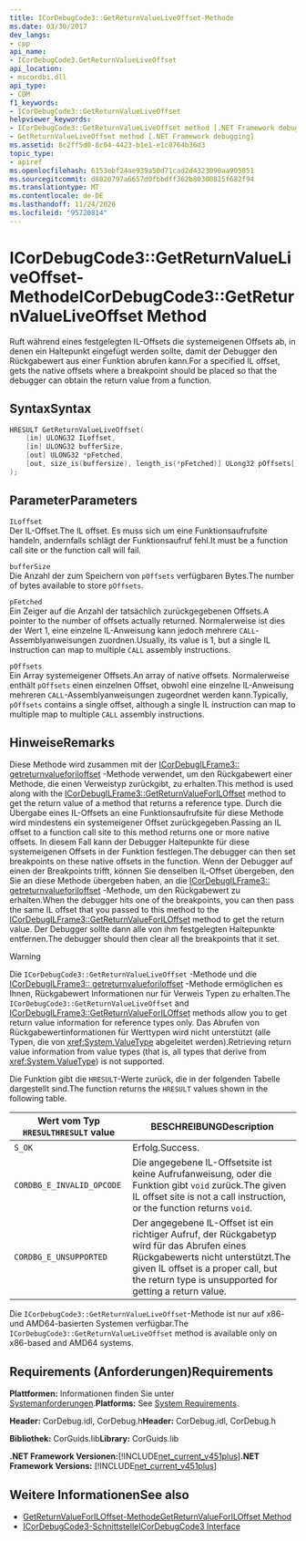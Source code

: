 ```yaml
---
title: ICorDebugCode3::GetReturnValueLiveOffset-Methode
ms.date: 03/30/2017
dev_langs:
- cpp
api_name:
- ICorDebugCode3.GetReturnValueLiveOffset
api_location:
- mscordbi.dll
api_type:
- COM
f1_keywords:
- ICorDebugCode3::GetReturnValueLiveOffset
helpviewer_keywords:
- ICorDebugCode3::GetReturnValueLiveOffset method [.NET Framework debugging]
- GetReturnValueLiveOffset method [.NET Framework debugging]
ms.assetid: 8c2ff5d8-8c04-4423-b1e1-e1c8764b36d3
topic_type:
- apiref
ms.openlocfilehash: 6153ebf24ae939a50d71cad2d4323090aa905851
ms.sourcegitcommit: d8020797a6657d0fbbdff362b80300815f682f94
ms.translationtype: MT
ms.contentlocale: de-DE
ms.lasthandoff: 11/24/2020
ms.locfileid: "95720814"
---
```

# <a name="icordebugcode3getreturnvalueliveoffset-method"></a><span data-ttu-id="ce0b4-102">ICorDebugCode3::GetReturnValueLiveOffset-Methode</span><span class="sxs-lookup"><span data-stu-id="ce0b4-102">ICorDebugCode3::GetReturnValueLiveOffset Method</span></span>

<span data-ttu-id="ce0b4-103">Ruft während eines festgelegten IL-Offsets die systemeigenen Offsets ab, in denen ein Haltepunkt eingefügt werden sollte, damit der Debugger den Rückgabewert aus einer Funktion abrufen kann.</span><span class="sxs-lookup"><span data-stu-id="ce0b4-103">For a specified IL offset, gets the native offsets where a breakpoint should be placed so that the debugger can obtain the return value from a function.</span></span>  
  
## <a name="syntax"></a><span data-ttu-id="ce0b4-104">Syntax</span><span class="sxs-lookup"><span data-stu-id="ce0b4-104">Syntax</span></span>  
  
```cpp
HRESULT GetReturnValueLiveOffset(  
    [in] ULONG32 ILoffset,  
    [in] ULONG32 bufferSize,
    [out] ULONG32 *pFetched,
    [out, size_is(buffersize), length_is(*pFetched)] ULong32 pOffsets[]  
);  
```  
  
## <a name="parameters"></a><span data-ttu-id="ce0b4-105">Parameter</span><span class="sxs-lookup"><span data-stu-id="ce0b4-105">Parameters</span></span>  

 `ILoffset`  
 <span data-ttu-id="ce0b4-106">Der IL-Offset.</span><span class="sxs-lookup"><span data-stu-id="ce0b4-106">The IL offset.</span></span> <span data-ttu-id="ce0b4-107">Es muss sich um eine Funktionsaufrufsite handeln, andernfalls schlägt der Funktionsaufruf fehl.</span><span class="sxs-lookup"><span data-stu-id="ce0b4-107">It must be a function call site or the function call will fail.</span></span>  
  
 `bufferSize`  
 <span data-ttu-id="ce0b4-108">Die Anzahl der zum Speichern von `pOffsets` verfügbaren Bytes.</span><span class="sxs-lookup"><span data-stu-id="ce0b4-108">The number of bytes available to store `pOffsets`.</span></span>  
  
 `pFetched`  
 <span data-ttu-id="ce0b4-109">Ein Zeiger auf die Anzahl der tatsächlich zurückgegebenen Offsets.</span><span class="sxs-lookup"><span data-stu-id="ce0b4-109">A pointer to the number of offsets actually returned.</span></span> <span data-ttu-id="ce0b4-110">Normalerweise ist dies der Wert 1, eine einzelne IL-Anweisung kann jedoch mehrere `CALL`-Assemblyanweisungen zuordnen.</span><span class="sxs-lookup"><span data-stu-id="ce0b4-110">Usually, its value is 1, but a single IL instruction can map to multiple `CALL` assembly instructions.</span></span>  
  
 `pOffsets`  
 <span data-ttu-id="ce0b4-111">Ein Array systemeigener Offsets.</span><span class="sxs-lookup"><span data-stu-id="ce0b4-111">An array of native offsets.</span></span> <span data-ttu-id="ce0b4-112">Normalerweise enthält `pOffsets` einen einzelnen Offset, obwohl eine einzelne IL-Anweisung mehreren `CALL`-Assemblyanweisungen zugeordnet werden kann.</span><span class="sxs-lookup"><span data-stu-id="ce0b4-112">Typically, `pOffsets` contains a single offset, although a single IL instruction can map to multiple map to multiple `CALL` assembly instructions.</span></span>  
  
## <a name="remarks"></a><span data-ttu-id="ce0b4-113">Hinweise</span><span class="sxs-lookup"><span data-stu-id="ce0b4-113">Remarks</span></span>  

 <span data-ttu-id="ce0b4-114">Diese Methode wird zusammen mit der [ICorDebugILFrame3:: getreturnvalueforiloffset](icordebugilframe3-getreturnvalueforiloffset-method.md) -Methode verwendet, um den Rückgabewert einer Methode, die einen Verweistyp zurückgibt, zu erhalten.</span><span class="sxs-lookup"><span data-stu-id="ce0b4-114">This method is used along with the [ICorDebugILFrame3::GetReturnValueForILOffset](icordebugilframe3-getreturnvalueforiloffset-method.md) method to get the return value of a method that returns a reference type.</span></span> <span data-ttu-id="ce0b4-115">Durch die Übergabe eines IL-Offsets an eine Funktionsaufrufsite für diese Methode wird mindestens ein systemeigener Offset zurückgegeben.</span><span class="sxs-lookup"><span data-stu-id="ce0b4-115">Passing an IL offset to a function call site to this method returns one or more native offsets.</span></span> <span data-ttu-id="ce0b4-116">In diesem Fall kann der Debugger Haltepunkte für diese systemeigenen Offsets in der Funktion festlegen.</span><span class="sxs-lookup"><span data-stu-id="ce0b4-116">The debugger can then set breakpoints on these native offsets in the function.</span></span> <span data-ttu-id="ce0b4-117">Wenn der Debugger auf einen der Breakpoints trifft, können Sie denselben IL-Offset übergeben, den Sie an diese Methode übergeben haben, an die [ICorDebugILFrame3:: getreturnvalueforiloffset](icordebugilframe3-getreturnvalueforiloffset-method.md) -Methode, um den Rückgabewert zu erhalten.</span><span class="sxs-lookup"><span data-stu-id="ce0b4-117">When the debugger hits one of the breakpoints, you can then pass the same IL offset that you passed to this method to the [ICorDebugILFrame3::GetReturnValueForILOffset](icordebugilframe3-getreturnvalueforiloffset-method.md) method to get the return value.</span></span> <span data-ttu-id="ce0b4-118">Der Debugger sollte dann alle von ihm festgelegten Haltepunkte entfernen.</span><span class="sxs-lookup"><span data-stu-id="ce0b4-118">The debugger should then clear all the breakpoints that it set.</span></span>  
  
> [!WARNING]
> <span data-ttu-id="ce0b4-119">Die `ICorDebugCode3::GetReturnValueLiveOffset` -Methode und die [ICorDebugILFrame3:: getreturnvalueforiloffset](icordebugilframe3-getreturnvalueforiloffset-method.md) -Methode ermöglichen es Ihnen, Rückgabewert Informationen nur für Verweis Typen zu erhalten.</span><span class="sxs-lookup"><span data-stu-id="ce0b4-119">The `ICorDebugCode3::GetReturnValueLiveOffset` and [ICorDebugILFrame3::GetReturnValueForILOffset](icordebugilframe3-getreturnvalueforiloffset-method.md) methods allow you to get return value information for reference types only.</span></span> <span data-ttu-id="ce0b4-120">Das Abrufen von Rückgabewertinformationen für Werttypen wird nicht unterstützt (alle Typen, die von <xref:System.ValueType> abgeleitet werden).</span><span class="sxs-lookup"><span data-stu-id="ce0b4-120">Retrieving return value information from value types (that is, all types that derive from <xref:System.ValueType>) is not supported.</span></span>  
  
 <span data-ttu-id="ce0b4-121">Die Funktion gibt die `HRESULT`-Werte zurück, die in der folgenden Tabelle dargestellt sind.</span><span class="sxs-lookup"><span data-stu-id="ce0b4-121">The function returns the `HRESULT` values shown in the following table.</span></span>  
  
|<span data-ttu-id="ce0b4-122">Wert vom Typ `HRESULT`</span><span class="sxs-lookup"><span data-stu-id="ce0b4-122">`HRESULT` value</span></span>|<span data-ttu-id="ce0b4-123">BESCHREIBUNG</span><span class="sxs-lookup"><span data-stu-id="ce0b4-123">Description</span></span>|  
|---------------------|-----------------|  
|`S_OK`|<span data-ttu-id="ce0b4-124">Erfolg.</span><span class="sxs-lookup"><span data-stu-id="ce0b4-124">Success.</span></span>|  
|`CORDBG_E_INVALID_OPCODE`|<span data-ttu-id="ce0b4-125">Die angegebene IL-Offsetsite ist keine Aufrufanweisung, oder die Funktion gibt `void` zurück.</span><span class="sxs-lookup"><span data-stu-id="ce0b4-125">The given IL offset site is not a call instruction, or the function returns `void`.</span></span>|  
|`CORDBG_E_UNSUPPORTED`|<span data-ttu-id="ce0b4-126">Der angegebene IL-Offset ist ein richtiger Aufruf, der Rückgabetyp wird für das Abrufen eines Rückgabewerts nicht unterstützt.</span><span class="sxs-lookup"><span data-stu-id="ce0b4-126">The given IL offset is a proper call, but the return type is unsupported for getting a return value.</span></span>|  
  
 <span data-ttu-id="ce0b4-127">Die `ICorDebugCode3::GetReturnValueLiveOffset`-Methode ist nur auf x86- und AMD64-basierten Systemen verfügbar.</span><span class="sxs-lookup"><span data-stu-id="ce0b4-127">The `ICorDebugCode3::GetReturnValueLiveOffset` method is available only on x86-based and AMD64 systems.</span></span>  
  
## <a name="requirements"></a><span data-ttu-id="ce0b4-128">Requirements (Anforderungen)</span><span class="sxs-lookup"><span data-stu-id="ce0b4-128">Requirements</span></span>  

 <span data-ttu-id="ce0b4-129">**Plattformen:** Informationen finden Sie unter [Systemanforderungen](../../get-started/system-requirements.md).</span><span class="sxs-lookup"><span data-stu-id="ce0b4-129">**Platforms:** See [System Requirements](../../get-started/system-requirements.md).</span></span>  
  
 <span data-ttu-id="ce0b4-130">**Header:** CorDebug.idl, CorDebug.h</span><span class="sxs-lookup"><span data-stu-id="ce0b4-130">**Header:** CorDebug.idl, CorDebug.h</span></span>  
  
 <span data-ttu-id="ce0b4-131">**Bibliothek:** CorGuids.lib</span><span class="sxs-lookup"><span data-stu-id="ce0b4-131">**Library:** CorGuids.lib</span></span>  
  
 <span data-ttu-id="ce0b4-132">**.NET Framework Versionen:**[!INCLUDE[net_current_v451plus](../../../../includes/net-current-v451plus-md.md)]</span><span class="sxs-lookup"><span data-stu-id="ce0b4-132">**.NET Framework Versions:** [!INCLUDE[net_current_v451plus](../../../../includes/net-current-v451plus-md.md)]</span></span>  
  
## <a name="see-also"></a><span data-ttu-id="ce0b4-133">Weitere Informationen</span><span class="sxs-lookup"><span data-stu-id="ce0b4-133">See also</span></span>

- [<span data-ttu-id="ce0b4-134">GetReturnValueForILOffset-Methode</span><span class="sxs-lookup"><span data-stu-id="ce0b4-134">GetReturnValueForILOffset Method</span></span>](icordebugilframe3-getreturnvalueforiloffset-method.md)
- [<span data-ttu-id="ce0b4-135">ICorDebugCode3-Schnittstelle</span><span class="sxs-lookup"><span data-stu-id="ce0b4-135">ICorDebugCode3 Interface</span></span>](icordebugcode3-interface.md)
